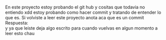 En este proyecto estoy probando el git hub y cositas que todavia no entiendo xdd
estoy probando como hacer commit y tratando de entender lo que es. Si volviste a leer este proyecto anota aca que es un commit
Respuesta:                                               
y ya que leiste deja algo escrito para cuando vuelvas en algun momento a leer esto chau 
